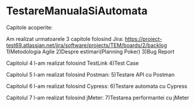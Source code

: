 # TestareManualaSiAutomata

Capitole acoperite:

Am realizat urmatoarele 3 capitole folosind Jira: https://proiect-test69.atlassian.net/jira/software/projects/TEM/boards/2/backlog
1)Metodologia Agile
2)Despre estimari(Planning Poker) 
3)Bug Report

Capitolul 4 l-am realizat folosind TestLink
4)Test Case

Capitolul 5 l-am realizat folosind Postman:
5)Testare API cu Postman

Capitolul 6 l-am realizat folosind Cypress:
6)Testare automata cu Cypress

Capitolul 7 l-am realizat folosind jMeter:
7)Testarea performantei cu jMeter


